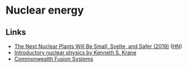 # Nuclear energy

## Links

* [The Next Nuclear Plants Will Be Small, Svelte, and Safer \(2019\)](https://www.wired.com/story/the-next-nuclear-plants-will-be-small-svelte-and-safer/) \([HN](https://news.ycombinator.com/item?id=21787051)\)
* [Introductory nuclear physics by Kenneth S. Krane](https://faculty.kfupm.edu.sa/PHYS/aanaqvi/Introductory-Nuclear-Physics-new-Krane.pdf)
* [Commonwealth Fusion Systems](https://cfs.energy/)

